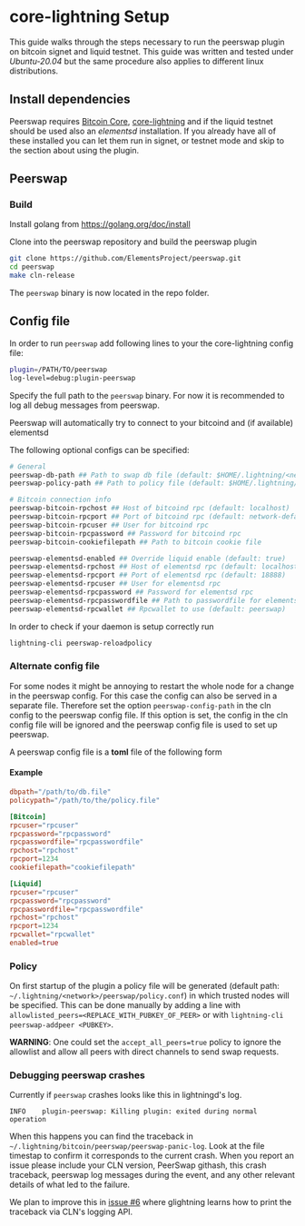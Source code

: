 # core-lightning Setup

This guide walks through the steps necessary to run the peerswap plugin on bitcoin signet and liquid testnet. This guide was written and tested under _Ubuntu-20.04_ but the same procedure also applies to different linux distributions.

## Install dependencies

Peerswap requires [Bitcoin Core](https://bitcoin.org/en/bitcoin-core/), [core-lightning](https://github.com/ElementsProject/lightning) and if the liquid testnet should be used also an _elementsd_ installation. If you already have all of these installed you can let them run in signet, or testnet mode and skip to the section about using the plugin.

## Peerswap

### Build

Install golang from https://golang.org/doc/install

Clone into the peerswap repository and build the peerswap plugin

```bash
git clone https://github.com/ElementsProject/peerswap.git
cd peerswap
make cln-release
```

The `peerswap` binary is now located in the repo folder.



## Config file

In order to run `peerswap` add following lines to your the core-lightning config file:


```bash
plugin=/PATH/TO/peerswap
log-level=debug:plugin-peerswap
```

Specify the full path to the `peerswap` binary. For now it is recommended to log all debug messages from peerswap.

Peerswap will automatically try to connect to your bitcoind and (if available) elementsd

The following optional configs can be specified:

```bash
# General
peerswap-db-path ## Path to swap db file (default: $HOME/.lightning/<network>/peerswap/swap)
peerswap-policy-path ## Path to policy file (default: $HOME/.lightning/<network>/peerswap/policy.conf)

# Bitcoin connection info 
peerswap-bitcoin-rpchost ## Host of bitcoind rpc (default: localhost)
peerswap-bitcoin-rpcport ## Port of bitcoind rpc (default: network-default)
peerswap-bitcoin-rpcuser ## User for bitcoind rpc
peerswap-bitcoin-rpcpassword ## Password for bitcoind rpc
peerswap-bitcoin-cookiefilepath ## Path to bitcoin cookie file 

peerswap-elementsd-enabled ## Override liquid enable (default: true)
peerswap-elementsd-rpchost ## Host of elementsd rpc (default: localhost)
peerswap-elementsd-rpcport ## Port of elementsd rpc (default: 18888)
peerswap-elementsd-rpcuser ## User for elementsd rpc
peerswap-elementsd-rpcpassword ## Password for elementsd rpc
peerswap-elementsd-rpcpasswordfile ## Path to passwordfile for elementsd rpc
peerswap-elementsd-rpcwallet ## Rpcwallet to use (default: peerswap)
```

In order to check if your daemon is setup correctly run

```bash
lightning-cli peerswap-reloadpolicy
```

### Alternate config file
For some nodes it might be annoying to restart the whole node for a change in
the peerswap config. For this case the config can also be served in a separate 
file.
Therefore set the option `peerswap-config-path` in the cln config to the
peerswap config file. If this option is set, the config in the cln config file
will be ignored and the peerswap config file is used to set up peerswap.

A peerswap config file is a __toml__ file of the following form

#### Example
```toml
dbpath="/path/to/db.file"
policypath="/path/to/the/policy.file"

[Bitcoin]
rpcuser="rpcuser"
rpcpassword="rpcpassword"
rpcpasswordfile="rpcpasswordfile"
rpchost="rpchost"
rpcport=1234
cookiefilepath="cookiefilepath"

[Liquid]
rpcuser="rpcuser"
rpcpassword="rpcpassword"
rpcpasswordfile="rpcpasswordfile"
rpchost="rpchost"
rpcport=1234
rpcwallet="rpcwallet"
enabled=true
```

### Policy

On first startup of the plugin a policy file will be generated (default path: `~/.lightning/<network>/peerswap/policy.conf`) in which trusted nodes will be specified.
This can be done manually by adding a line with `allowlisted_peers=<REPLACE_WITH_PUBKEY_OF_PEER>` or with `lightning-cli peerswap-addpeer <PUBKEY>`.

__WARNING__: One could set the `accept_all_peers=true` policy to ignore the allowlist and allow all peers with direct channels to send swap requests.

### Debugging peerswap crashes

Currently if `peerswap` crashes looks like this in lightningd's log.

```
INFO    plugin-peerswap: Killing plugin: exited during normal operation
```

When this happens you can find the traceback in `~/.lightning/bitcoin/peerswap/peerswap-panic-log`. Look at the file timestap to confirm it corresponds to the current crash. When you report an issue please include your CLN version, PeerSwap githash, this crash traceback, peerswap log messages during the event, and any other relevant details of what led to the failure.

We plan to improve this in [issue #6](https://github.com/ElementsProject/peerswap/issues/6) where glightning learns how to print the traceback via CLN's logging API.
